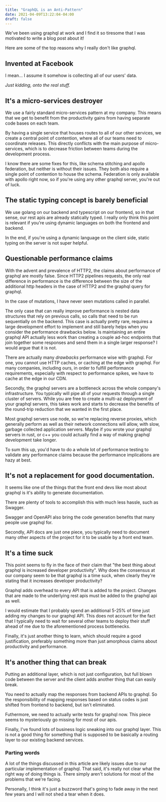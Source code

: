 ```yaml
---
title: "GraphQL is an Anti-Pattern"
date: 2021-04-09T13:22:04-04:00
draft: false
---
```


We've been using graphql at work and I find it so tiresome that I was motivated to write a blog post about it!

Here are some of the top reasons why I really don't like graphql.

## Invented at Facebook

I mean... I assume it somehow is collecting all of our users' data.

*Just kidding, onto the real stuff.*

## It's a micro-services destroyer

We use a fairly standard micro-services pattern at my company. This means that we get to benefit from the productivity gains from having separate code bases on each team.

By having a single service that houses routes to all of our other services, we create a central point of contention, where all of our teams need to coordinate releases. This directly conflicts with the main purpose of micro-services, which is to decrease friction between teams during the development process.

I know there are some fixes for this, like schema stitching and apollo federation, but neither is without their issues. They both also require a single point of contention to house the schema. Federation is only available with apollo right now, so if you're using any other graphql server, you're out of luck.

## The static typing concept is barely beneficial

We use golang on our backend and typescript on our frontend, so in that sense, our rest apis are already statically typed. I really only think this point is relevant if you're using dynamic languages on both the frontend and backend.

In the end, if you're using a dynamic language on the client side, static typing on the server is not super helpful.

## Questionable performance claims

With the advent and prevalence of HTTP2, the claims about performance of graphql are mostly false. Since HTTP2 pipelines requests, the only real difference in performance is the difference between the size of the additional http headers in the case of HTTP2 and the graphql query for graphql.

In the case of mutations, I have never seen mutations called in parallel.

The only case that can really improve performance is nested data structures that rely on previous calls, so calls that need to be run sequentially on the backend. This case is actually pretty rare, requires a large development effort to implement and still barely helps when you consider the performance drawbacks below. Is maintaining an entire graphql API actually less work than creating a couple ad-hoc endpoints that join together some responses and send them in a single larger response? I would argue that it is not.

There are actually many *drawbacks* performance wise with graphql. For one, you cannot use HTTP caches, or caching at the edge with graphql. For many companies, including ours, in order to fulfill performance requirements, especially with respect to performance spikes, we have to cache at the edge in our CDN.

Secondly, the graphql servers are a bottleneck across the whole company's infrastructure. You typically will pipe all of your requests through a single cluster of servers. While you are free to create a multi-az deployment of your graphql servers, this takes work and starts to decrease the benefits of the round-trip reduction that we wanted in the first place.

Most graphql servers use node, so we're replacing reverse proxies, which generally perform as well as their network connections will allow, with slow, garbage collected application servers. Maybe if you wrote your graphql servers in rust, or c++ you could actually find a way of making graphql development take longer.

To sum this up, you'd have to do a whole lot of performance testing to validate any performance claims because the performance implications are hazy at best.

## It's not a replacement for good documentation.

It seems like one of the things that the front end devs like most about graphql is it's ability to generate documentation.

There are plenty of tools to accomplish this with much less hassle, such as Swagger.

Swagger and OpenAPI also bring the code generation benefits that many people use graphql for.

Secondly, API docs are just one piece, you typically need to document many other aspects of the project for it to be usable by a front end team.

## It's a time suck

This point seems to fly in the face of their claim that "the best thing about graphql is increased developer productivity". Why does the consensus at our company seem to be that graphql is a time suck, when clearly they're stating that it increases developer productivity?

Graphql adds overhead to every API that is added to the project. Changes that are made to the underlying rest apis must be added to the graphql api as well.

I would estimate that I probably spend an additional 5-25% of time just adding my changes to our graphql API. This does not account for the fact that I typically need to wait for several other teams to deploy their stuff ahead of me due to the aforementioned process bottlenecks.

Finally, it's just another thing to learn, which should require a good justification, preferably something more than just amorphous claims about productivity and performance.

## It's another thing that can break

Putting an additional layer, which is not just configuration, but full blown code between the server and the client adds another thing that can easily break.

You need to actually map the responses from backend APIs to graphql. So the responsibility of mapping responses based on status codes is just shifted from frontend to backend, but isn't eliminated.

Futhermore, we need to actually write tests for graphql now. This piece seems to mysteriously go missing for most of our apis.

Finally, I've found lots of business logic sneaking into our graphql layer. This is not a good thing for something that is supposed to be basically a routing layer to our existing backend services.

### Parting words

A lot of the things discussed in this article are likely issues due to our particular implementation of graphql. That said, it's really not clear what the right way of doing things is. There simply aren't solutions for most of the problems that we're facing.

Personally, I think it's just a buzzword that's going to fade away in the next few years and I will not shed a tear when it does.
